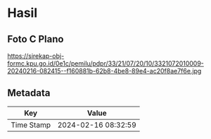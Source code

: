 # Hasil

## Foto C Plano

https://sirekap-obj-formc.kpu.go.id/0e1c/pemilu/pdpr/33/21/07/20/10/3321072010009-20240216-082415--f160881b-62b8-4be8-89e4-ac20f8ae7f6e.jpg


## Metadata

| Key        | Value               |
| ---------- | ------------------- |
| Time Stamp | 2024-02-16 08:32:59 |




